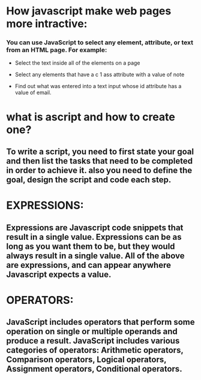# How javascript make web pages more intractive:
### You can use JavaScript to select any element, attribute, or text from an HTML page. For example:
- Select the text inside all of the elements on a page

- Select any elements that have a c 1 ass attribute with a value of note

- Find out what was entered into a text input whose id attribute has a value of email.



# what is ascript and how to create one?

## To write a script, you need to first state your goal and then list the tasks that need to be completed in order to achieve it. also you need to define the goal, design the script and code each step. 



# EXPRESSIONS:
## Expressions are Javascript code snippets that result in a single value. Expressions can be as long as you want them to be, but they would always result in a single value. All of the above are expressions, and can appear anywhere Javascript expects a value.

# OPERATORS:
## JavaScript includes operators that perform some operation on single or multiple operands and produce a result. JavaScript includes various categories of operators: Arithmetic operators, Comparison operators, Logical operators, Assignment operators, Conditional operators.








